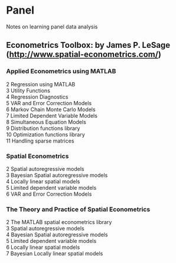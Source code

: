 # Panel
Notes on learning panel data analysis

## Econometrics Toolbox: by James P. LeSage <br>  (http://www.spatial-econometrics.com/)
### Applied Econometrics using MATLAB
 2 Regression using MATLAB <br> 
 3 Utility Functions <br> 
 4 Regression Diagnostics <br>
 5 VAR and Error Correction Models <br>
 6 Markov Chain Monte Carlo Models <br>
 7 Limited Dependent Variable Models <br>
 8 Simultaneous Equation Models <br>
 9 Distribution functions library <br>
 10 Optimization functions library <br>
 11 Handling sparse matrices
 
### Spatial Econometrics
 2 Spatial autoregressive models <br>
 3 Bayesian Spatial autoregressive models <br>
 4 Locally linear spatial models <br>
 5 Limited dependent variable models <br>
 6 VAR and Error Correction Models
 
### The Theory and Practice of Spatial Econometrics
 2 The MATLAB spatial econometrics library <br>
 3 Spatial autoregressive models <br>
 4 Bayesian Spatial autoregressive models <br>
 5 Limited dependent variable models <br>
 6 Locally linear spatial models <br>
 7 Bayesian Locally linear spatial models 

